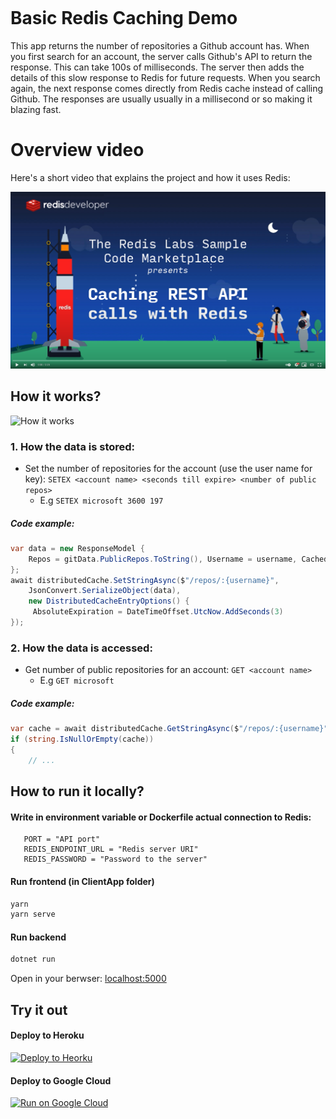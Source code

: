 ﻿<div style="height: 150px"></div>

# Basic Redis Caching Demo

This app returns the number of repositories a Github account has. When you first search for an account, the server calls Github's API to return the response. This can take 100s of milliseconds. The server then adds the details of this slow response to Redis for future requests. When you search again, the next response comes directly from Redis cache instead of calling Github. The responses are usually usually in a millisecond or so making it blazing fast.

# Overview video

Here's a short video that explains the project and how it uses Redis:

[![Watch the video on YouTube](docs/YTThumbnail.png)](https://youtube.com/watch?v=Ov18gLo0Da8)

## How it works?

![How it works](docs/screenshot001.png)

### 1. How the data is stored:

- Set the number of repositories for the account (use the user name for key): `SETEX <account name> <seconds till expire> <number of public repos>`
  - E.g `SETEX microsoft 3600 197`

##### Code example:

```C#
var data = new ResponseModel {
    Repos = gitData.PublicRepos.ToString(), Username = username, Cached = true
};
await distributedCache.SetStringAsync($"/repos/:{username}",
    JsonConvert.SerializeObject(data),
    new DistributedCacheEntryOptions() {
     AbsoluteExpiration = DateTimeOffset.UtcNow.AddSeconds(3)
});
```

### 2. How the data is accessed:

- Get number of public repositories for an account: `GET <account name>`
  - E.g `GET microsoft`

##### Code example:

```C#
var cache = await distributedCache.GetStringAsync($"/repos/:{username}");
if (string.IsNullOrEmpty(cache))
{
    // ...
```

## How to run it locally?

#### Write in environment variable or Dockerfile actual connection to Redis:

```
   PORT = "API port"
   REDIS_ENDPOINT_URL = "Redis server URI"
   REDIS_PASSWORD = "Password to the server"
```

#### Run frontend (in ClientApp folder)

```sh
yarn
yarn serve
```

#### Run backend

```sh
dotnet run
```

Open in your berwser: [localhost:5000](http://localhost:5000)

## Try it out

#### Deploy to Heroku

<p>
    <a href="https://heroku.com/deploy" target="_blank">
        <img src="https://www.herokucdn.com/deploy/button.svg" alt="Deploy to Heorku" />
    </a>
</p>

#### Deploy to Google Cloud

<p>
    <a href="https://deploy.cloud.run" target="_blank">
        <img src="https://deploy.cloud.run/button.svg" alt="Run on Google Cloud" width="150px"/>
    </a>
</p>

